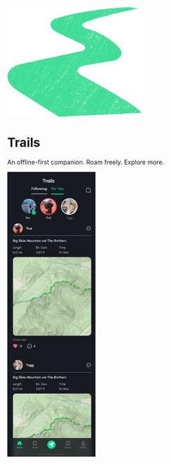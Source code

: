 <img src=".github/trails.png" height="250" alt="Trails logo"/>

# Trails

An offline-first companion. Roam freely. Explore more.

<img src=".github/home.png" height="650" alt="Trails Home Tab"/>


